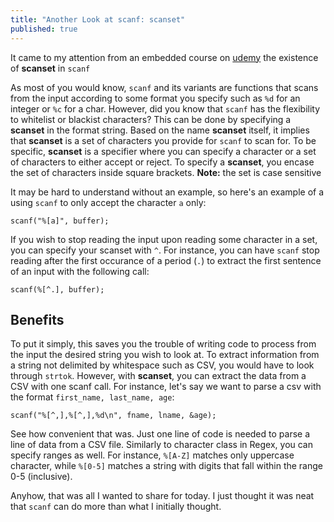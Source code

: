 ```yaml
---
title: "Another Look at scanf: scanset"
published: true
---
```


It came to my attention from an embedded course on [udemy](https://www.udemy.com/course/microcontroller-embedded-c-programming/) the existence of **scanset** in `scanf`

As most of you would know, `scanf` and its variants are functions that scans from the input according to some format you specify such as `%d` for an integer or `%c` for a char. However, did you know that `scanf` has the flexibility to whitelist or blackist characters? This can be done by specifying a **scanset** in the format string. Based on the name **scanset** itself, it implies that **scanset** is a set of characters you provide for `scanf` to scan for. To be specific, **scanset** is a specifier where you can specify a character or a set of characters to either accept or reject. To specify a **scanset**, you encase the set of characters inside square brackets. 
**Note:** the set is case sensitive

It may be hard to understand without an example, so here's an example of a using `scanf` to only accept the character `a` only:

`scanf("%[a]", buffer);`

If you wish to stop reading the input upon reading some character in a set, you can specify your scanset with `^`. For instance, you can have `scanf` stop reading after the first occurance of a period (`.`) to extract the first sentence of an input with the following call:

`scanf(%[^.], buffer);`

## Benefits
To put it simply, this saves you the trouble of writing code to process from the input the desired string you wish to look at. To extract information from a string not delimited by whitespace such as CSV, you would have to look through `strtok`. However, with **scanset**, you can extract the data from a CSV with one scanf call. For instance, let's say we want to parse a csv with the format `first_name, last_name, age`:
```
scanf("%[^,],%[^,],%d\n", fname, lname, &age);
```

See how convenient that was. Just one line of code is needed to parse a line of data from a CSV file. Similarly to character class in Regex, you can specify ranges as well. For instance, `%[A-Z]` matches only uppercase character, while `%[0-5]` matches a string with digits that fall within the range 0-5 (inclusive).

Anyhow, that was all I wanted to share for today. I just thought it was neat that `scanf` can do more than what I initially thought.